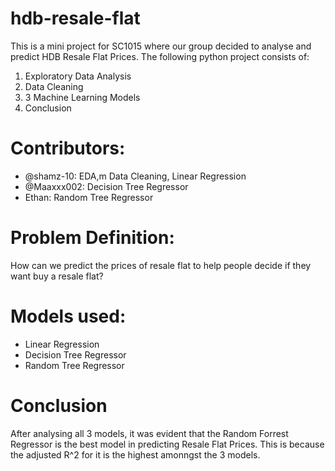 # hdb-resale-flat
This is a mini project for SC1015 where our group decided to analyse and predict HDB Resale Flat Prices.
The following python project consists of:
1. Exploratory Data Analysis
2. Data Cleaning
3. 3 Machine Learning Models
4. Conclusion

# Contributors:
  - @shamz-10: EDA,m Data Cleaning, Linear Regression
  - @Maaxxx002: Decision Tree Regressor
  - Ethan: Random Tree Regressor

# Problem Definition:
How can we predict the prices of resale flat to help people decide if they want buy a resale flat?

# Models used:
- Linear Regression
- Decision Tree Regressor
- Random Tree Regressor

# Conclusion
After analysing all 3 models, it was evident that the Random Forrest Regressor is the best model in predicting Resale Flat Prices. This is because the adjusted R^2 for it is the highest amonngst the 3 models. 
